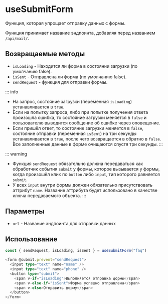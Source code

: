 # useSubmitForm

Функция, которая упрощает отправку данных с формы.

Функция принимает название эндпоинта, добавляя перед названием `/api/mail/`.

## Возвращаемые методы

- `isLoading` - Находится ли форма в состоянии загрузки (по умолчанию false).
- `isSent` - Отправлена ли форма (по умолчанию false).
- `sendRequest` - функция для отправки формы.

::: info

- На запрос, состояние загрузки (переменная `isLoading`) устанавливается в `true`.
- Если на попытку запроса, либо при попытке получения ответа произошла ошибка, то состояние загрузки меняется в `false` и пользователю выводится сообщение об ошибке через оповещение.
- Если пришёл ответ, то состояние загрузки меняется в `false`, состояние отправки (переменная `isSent`) на три секунды устанавливается в `true`, после чего возвращается в обратно в `false`. Все заполненные данные в форме очищаются спустя три секунды.
  :::

::: warning

- Функция `sendRequest` обязательно должна передаваться как обработчик события `submit` у формы, которое вызывается у формы, когда произошёл клик по `button` либо `input`, тип которого равняется `submit`.
- У всех `input` внутри формы должен обязательно присутствовать аттрибут `name`. Название аттрибута будет использовано в качестве ключа передаваемого объекта.
  :::

## Параметры

- `url` - Название эндпоинта для отправки данных

## Использование

```ts
const { sendRequest, isLoading, isSent } = useSubmitForm("faq")

<form @submit.prevent="sendRequest">
  <input type="text" name="name" />
  <input type="text" name="phone" />
  <button type="submit">
    <span v-if="isLoading">Выполняется отправка формы</span>
    <span v-else-if="isSent">Форма успешно отправлена</span>
    <span v-else>Отправить форму</span>
  </button>
</form>
```
